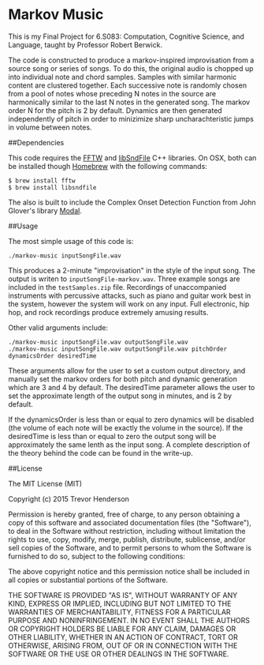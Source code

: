 # Markov Music

This is my Final Project for 6.S083: Computation, Cognitive Science, and Language, taught by Professor Robert Berwick. 

The code is constructed to produce a markov-inspired improvisation from a source song or series of songs.
To do this, the original audio is chopped up into individual note and chord samples.
Samples with similar harmonic content are clustered together.
Each successive note is randomly chosen from a pool of notes 
whose preceding N notes in the source are harmonically similar to the
last N notes in the generated song. The markov order N for the pitch is 2 by default. 
Dynamics are then generated independently of
pitch in order to minizimize sharp uncharachteristic jumps in volume between notes.

##Dependencies

This code requires the 
[FFTW](http://www.fftw.org/)
and 
[libSndFile](http://www.mega-nerd.com/libsndfile/)
C++ libraries. 
On OSX, both can be installed though 
[Homebrew](http://brew.sh/)
with the following commands:

```
$ brew install fftw
$ brew install libsndfile
```

The also is built to include the Complex Onset Detection Function from John Glover's library 
[Modal](https://github.com/johnglover/modal).

##Usage

The most simple usage of this code is:

```
./markov-music inputSongFile.wav
```

This produces a 2-minute "improvisation" in the style of the input song. 
The output is writen to `inputSongFile-markov.wav`. 
Three example songs are included in the `testSamples.zip` file. 
Recordings of unaccompanied instruments with percussive attacks, such as piano
and guitar work best in the system, however the system will work on any input.
Full electronic, hip hop, and rock recordings produce extremely amusing results.

Other valid arguments include:

```
./markov-music inputSongFile.wav outputSongFile.wav
./markov-music inputSongFile.wav outputSongFile.wav pitchOrder dynamicsOrder desiredTime
```
These arguments allow for the user to set a custom output directory, 
and manually set the markov orders for both pitch and dynamic generation 
which are 3 and 4 by default. The desiredTime parameter allows the user to set
the approximate length of the output song in minutes, and is 2 by default.

If the dynamicsOrder is less than or equal to zero dynamics will be disabled (the volume of each note will be exactly the volume in the source).
If the desiredTime is less than or equal to zero the output song will be approximately the same lenth as the input song. 
A complete description of the theory behind the code can be found in the
write-up. 


##License

The MIT License (MIT)

Copyright (c) 2015 Trevor Henderson

Permission is hereby granted, free of charge, to any person obtaining a copy
of this software and associated documentation files (the "Software"), to deal
in the Software without restriction, including without limitation the rights
to use, copy, modify, merge, publish, distribute, sublicense, and/or sell
copies of the Software, and to permit persons to whom the Software is
furnished to do so, subject to the following conditions:

The above copyright notice and this permission notice shall be included in all
copies or substantial portions of the Software.

THE SOFTWARE IS PROVIDED "AS IS", WITHOUT WARRANTY OF ANY KIND, EXPRESS OR
IMPLIED, INCLUDING BUT NOT LIMITED TO THE WARRANTIES OF MERCHANTABILITY,
FITNESS FOR A PARTICULAR PURPOSE AND NONINFRINGEMENT. IN NO EVENT SHALL THE
AUTHORS OR COPYRIGHT HOLDERS BE LIABLE FOR ANY CLAIM, DAMAGES OR OTHER
LIABILITY, WHETHER IN AN ACTION OF CONTRACT, TORT OR OTHERWISE, ARISING FROM,
OUT OF OR IN CONNECTION WITH THE SOFTWARE OR THE USE OR OTHER DEALINGS IN THE
SOFTWARE.

